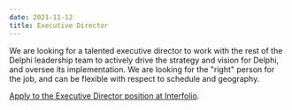 ```yaml
---
date: 2021-11-12
title: Executive Director
---
```


We are looking for a talented executive director to work with the rest of the
Delphi leadership team to actively drive the strategy and vision for Delphi, and
oversee its implementation. We are looking for the "right" person for the job,
and can be flexible with respect to schedule and geography.

[Apply to the Executive Director position at Interfolio](https://apply.interfolio.com/98038).
